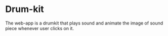 # Drum-kit
The web-app is a drumkit that plays sound and animate the image of sound piece whenever user clicks on it.

